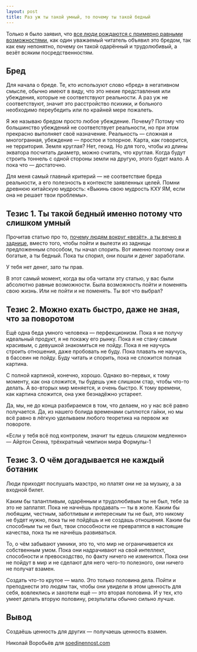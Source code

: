 ```yaml
---
layout: post
title: Раз уж ты такой умный, то почему ты такой бедный
---
```


Только я было заявил, что [все люди рождаются с примерно равными возможностями](http://soedinennost.com/creating-value/), как один уважаемый читатель объявил это бредом, так как ему непонятно, почему он такой одарённый и трудолюбивый, а везёт всяким посредственностям.

## Бред

Для начала о бреде. Те, кто используют слово «бред» в негативном смысле, обычно имеют в виду, что это некие представления или убеждения, которые не соответствуют реальности. А раз уж не соответствуют, значит это расстройство психики, и больного необходимо переубедить или по крайней мере пожалеть.

Я же называю бредом просто любое убеждение. Почему? Потому что большинство убеждений не соответствует реальности, но при этом прекрасно выполняет своё назначение. Реальность — сложная и многогранная, убеждение — простое и топорное. Карта, как говорится, не территория. Земля круглая? Нет, геоид. Но для того, чтобы из длины экватора посчитать диаметр, можно считать, что круглая. Когда будут строить тоннель с одной стороны земли на другую, этого будет мало. А пока что — достаточно.

Для меня самый главный критерий — не соответствие бреда реальности, а его полезность в контексте заявленных целей. Помни древнюю китайскую мудрость: «Выкинь свою мудрость КХУ ЯМ, если она не решает твои проблемы».

## Тезис 1. Ты такой бедный именно потому что слишком умный

Прочитав статью про то, [почему людям вокруг «везёт», а ты вечно в заднице](http://soedinennost.com/creating-value/), вместо того, чтобы пойти и вылезти из задницы предложенным способом, ты начал спорить. Вот именно поэтому они и богатые, а ты бедный. Пока ты спорил, они пошли и денег заработали.

У тебя нет денег, зато ты прав.

В этот самый момент, когда вы оба читали эту статью, у вас были абсолютно равные возможности. Была возможность пойти и поменять свою жизнь. Или не пойти и не поменять. Ты вот что выбрал?

## Тезис 2. Можно ехать быстро, даже не зная, что за поворотом

Ещё одна беда умного человека — перфекционизм. Пока я не получу идеальный продукт, я не покажу его рынку. Пока я не стану самым красивым, с девушкой знакомиться не пойду. Пока я не научусь строить отношения, даже пробовать не буду. Пока плавать не научусь, в бассеин не пойду. Буду читать и спорить, пока не сложится полная картина.

С полной картиной, конечно, хорошо. Однако во-первых, к тому моменту, как она сложится, ты будешь уже слишком стар, чтобы что-то делать. А во-вторых мир меняется, и очень быстро. К тому времени, как картина сложится, она уже безнадёжно устареет.

Да, мы, не до конца разбираемся в том, что делаем, но у нас всё равно получается. Да, из нашего болида временами сыплются гайки, но мы всё равно в лёгкую уделываем любого теоретика на первом же повороте.

«Если у тебя всё под контролем, значит ты едешь слишком медленно» — Айртон Сенна, трёхкратный чемпион мира Формулы-1

## Тезис 3. О чём догадывается не каждый ботаник

Люди приходят послушать маэстро, но платят они не за музыку, а за входной билет.

Каким бы талантливым, одарённым и трудолюбивым ты не был, тебе за это не заплатят. Пока не начнёшь продавать — ты в жопе. Каким бы любящим, честным, заботливым и интересным ты не был, это никому не будет нужно, пока ты не пойдёшь и не создашь отношения. Каким бы способным ты не был, твои способности не превратятся в настоящие качества, пока ты не начнёшь развиваться.

То, о чём забывают умники, это то, что мир не ограничивается их собственным умом. Пока они надрачивают на свой интеллект, способности и превосходство, по факту ничего не изменится. Пока они не пойдут в мир и не сделают для него чего-то полезного, они ничего не получат взамен.

Создать что-то крутое — мало. Это только половина дела. Пойти и преподнести это людям так, чтобы они увидели в этом ценность для себя, вовлеклись и захотели ещё — это вторая половина. И у тех, кто умеет делать вторую половину, результаты обычно сильно лучше.

## Вывод

Создаёшь ценность для других — получаешь ценность взамен.

Николай Воробьёв для [soedinennost.com](http://soedinennost.com/)